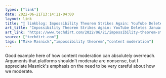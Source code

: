 ```yaml
---
types: ["link"]
date: 2022-06-21T13:14:11-04:00
layout: link
title: "🔗 linkblog: Impossibility Theorem Strikes Again: YouTube Deletes January 6th Committee Video | Techdirt'"
art_title: "Impossibility Theorem Strikes Again: YouTube Deletes January 6th Committee Video | Techdirt"
art_link: "https://www.techdirt.com/2022/06/21/impossibility-theorem-strikes-again-youtube-deletes-january-6th-committee-video/"
source: ["techdirt.com"]
tags: ["Mike Masnick","impossibility theorem","content moderation"]
---
```

Good example here of how content moderation can absolutely overreach. Arguments that platforms shouldn't moderate are nonsense, but I appreciate Masnick's emphasis on the need to be very careful about how we moderate.
 
